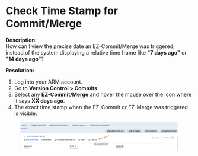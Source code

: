 # Check Time Stamp for Commit/Merge

**Description:**\
How can I view the precise date an EZ-Commit/Merge was triggered, instead of the system displaying a relative time frame like **"7 days ago"** or **"14 days ago"**?

**Resolution:**

1. Log into your ARM account.
2. Go to **Version Control > Commits**.
3. Select any **EZ-Commit/Merge** and hover the mouse over the icon where it says **XX days ago**.
4. The exact time stamp when the EZ-Commit or EZ-Merge was triggered is visible.

<figure><img src="../../../../.gitbook/assets/image (31) (1) (1) (1).png" alt=""><figcaption></figcaption></figure>
